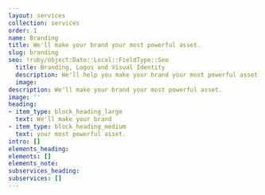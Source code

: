 ```yaml
---
layout: services
collection: services
order: 1
name: Branding
title: We'll make your brand your most powerful asset.
slug: branding
seo: !ruby/object:Dato::Local::FieldType::Seo
  title: Branding, Logos and Visual Identity
  description: We'll help you make your brand your most powerful asset.
  image: 
description: We'll make your brand your most powerful asset.
image: ''
heading:
- item_type: block_heading_large
  text: We'll make your brand
- item_type: block_heading_medium
  text: your most powerful asset.
intro: []
elements_heading: 
elements: []
elements_note: 
subservices_heading: 
subservices: []
---
```


